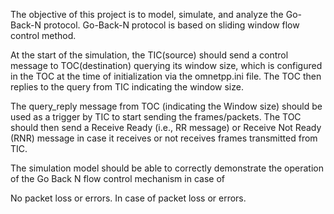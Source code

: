 The objective of this project is to model, simulate, and analyze the Go-Back-N protocol. Go-Back-N protocol is based on sliding window flow control method.

At the start of the simulation, the TIC(source) should send a control message to TOC(destination) querying its window size, which is configured in the TOC at the time of initialization via the omnetpp.ini file. The TOC then replies to the query from TIC indicating the window size.

The query_reply message from TOC (indicating the Window size) should be used as a trigger by TIC to start sending the frames/packets. The TOC should then send a Receive Ready (i.e., RR message) or Receive Not Ready (RNR) message in case it receives or not receives frames transmitted from TIC.

The simulation model should be able to correctly demonstrate the operation of the Go Back N flow control mechanism in case of

No packet loss or errors. In case of packet loss or errors.
